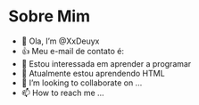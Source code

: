 # Sobre Mim


- 👋 Ola, I’m @XxDeuyx
- 👍 Meu e-mail de contato é:
- 👀 Estou interessada em aprender a programar
- 🌱 Atualmente estou aprendendo HTML
- 💞️ I’m looking to collaborate on ...
- 📫 How to reach me ...

<!---
XxDeuyx/XxDeuyx is a ✨ special ✨ repository because its `README.md` (this file) appears on your GitHub profile.
You can click the Preview link to take a look at your changes.
--->
